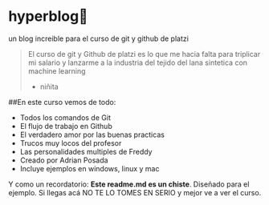 # hyperblog💚
un blog increible para el curso de git y github de platzi
>El  curso de git y Github de platzi es lo que me hacia falta para triplicar mi salario y lanzarme a la industria del tejido del lana sintetica con machine learning
> - niñita

##En este curso vemos de todo:
* Todos los comandos de Git
* El flujo de trabajo en Github
* El verdadero amor por las buenas practicas
* Trucos muy locos del profesor
* Las personalidades multiples de Freddy
* Creado por Adrian Posada
* Incluye ejemplos en windows, linux y mac

Y como un recordatorio: **Este readme.md es un chiste**. Diseñado para el ejemplo. Si llegas acá NO TE LO TOMES EN SERIO y mejor ve a ver el curso.

